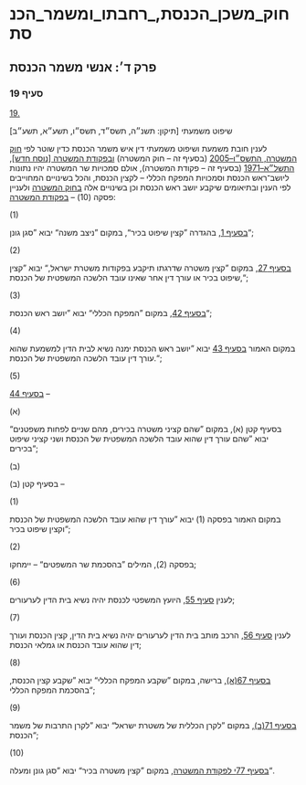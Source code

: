 # חוק_משכן_הכנסת,_רחבתו_ומשמר_הכנסת

## פרק ד׳: אנשי משמר הכנסת

### סעיף 19

[19.](https://he.wikisource.org/wiki/%D7%97%D7%95%D7%A7_%D7%9E%D7%A9%D7%9B%D7%9F_%D7%94%D7%9B%D7%A0%D7%A1%D7%AA,_%D7%A8%D7%97%D7%91%D7%AA%D7%95_%D7%95%D7%9E%D7%A9%D7%9E%D7%A8_%D7%94%D7%9B%D7%A0%D7%A1%D7%AA#%D7%A1%D7%A2%D7%99%D7%A3_19)

שיפוט משמעתי [תיקון: תשנ״ה, תשס״ד, תשס״ו, תשע״א, תשע״ב]

לענין חובת משמעת ושיפוט משמעתי דין איש משמר הכנסת כדין שוטר לפי [חוק המשטרה, התשס״ו–2005](https://he.wikisource.org/wiki/%D7%97%D7%95%D7%A7_%D7%94%D7%9E%D7%A9%D7%98%D7%A8%D7%94 "חוק המשטרה") (בסעיף זה – חוק המשטרה) [ובפקודת המשטרה [נוסח חדש], התשל״א–1971](https://he.wikisource.org/wiki/%D7%A4%D7%A7%D7%95%D7%93%D7%AA_%D7%94%D7%9E%D7%A9%D7%98%D7%A8%D7%94 "פקודת המשטרה") (בסעיף זה – פקודת המשטרה), אולם סמכויות שר המשטרה יהיו נתונות ליושב־ראש הכנסת וסמכויות המפקח הכללי – לקצין הכנסת, והכל בשינויים המחוייבים לפי הענין ובתיאומים שיקבע יושב ראש הכנסת וכן בשינויים אלה [בחוק המשטרה](https://he.wikisource.org/wiki/%D7%97%D7%95%D7%A7_%D7%94%D7%9E%D7%A9%D7%98%D7%A8%D7%94 "חוק המשטרה") ולעניין פסקה (10) – [בפקודת המשטרה](https://he.wikisource.org/wiki/%D7%A4%D7%A7%D7%95%D7%93%D7%AA_%D7%94%D7%9E%D7%A9%D7%98%D7%A8%D7%94 "פקודת המשטרה"):

(1)

[בסעיף 1](https://he.wikisource.org/wiki/%D7%97%D7%95%D7%A7_%D7%94%D7%9E%D7%A9%D7%98%D7%A8%D7%94#%D7%A1%D7%A2%D7%99%D7%A3_1 "חוק המשטרה"), בהגדרה ”קצין שיפוט בכיר“, במקום ”ניצב משנה“ יבוא ”סגן גונן“;

(2)

[בסעיף 27](https://he.wikisource.org/wiki/%D7%97%D7%95%D7%A7_%D7%94%D7%9E%D7%A9%D7%98%D7%A8%D7%94#%D7%A1%D7%A2%D7%99%D7%A3_27 "חוק המשטרה"), במקום ”קצין משטרה שדרגתו תיקבע בפקודות משטרת ישראל,“ יבוא ”קצין שיפוט בכיר או עורך דין אחר שאינו עובד הלשכה המשפטית של הכנסת,“;

(3)

[בסעיף 42](https://he.wikisource.org/wiki/%D7%97%D7%95%D7%A7_%D7%94%D7%9E%D7%A9%D7%98%D7%A8%D7%94#%D7%A1%D7%A2%D7%99%D7%A3_42 "חוק המשטרה"), במקום ”המפקח הכללי“ יבוא ”יושב ראש הכנסת“;

(4)

במקום האמור [בסעיף 43](https://he.wikisource.org/wiki/%D7%97%D7%95%D7%A7_%D7%94%D7%9E%D7%A9%D7%98%D7%A8%D7%94#%D7%A1%D7%A2%D7%99%D7%A3_43 "חוק המשטרה") יבוא ”יושב ראש הכנסת ימנה נשיא לבית הדין למשמעת שהוא עורך דין עובד הלשכה המשפטית של הכנסת.“;

(5)

[בסעיף 44](https://he.wikisource.org/wiki/%D7%97%D7%95%D7%A7_%D7%94%D7%9E%D7%A9%D7%98%D7%A8%D7%94#%D7%A1%D7%A2%D7%99%D7%A3_44 "חוק המשטרה") –

(א)

בסעיף קטן (א), במקום ”שהם קציני משטרה בכירים, מהם שניים לפחות משפטנים“ יבוא ”שהם עורך דין שהוא עובד הלשכה המשפטית של הכנסת ושני קציני שיפוט בכירים“;

(ב)

בסעיף קטן (ב) –

(1)

במקום האמור בפסקה (1) יבוא ”עורך דין שהוא עובד הלשכה המשפטית של הכנסת וקצין שיפוט בכיר“;

(2)

בפסקה (2), המילים ”בהסכמת שר המשפטים“ – יימחקו;

(6)

לענין [סעיף 55](https://he.wikisource.org/wiki/%D7%97%D7%95%D7%A7_%D7%94%D7%9E%D7%A9%D7%98%D7%A8%D7%94#%D7%A1%D7%A2%D7%99%D7%A3_55 "חוק המשטרה"), היועץ המשפטי לכנסת יהיה נשיא בית הדין לערעורים;

(7)

לענין [סעיף 56](https://he.wikisource.org/wiki/%D7%97%D7%95%D7%A7_%D7%94%D7%9E%D7%A9%D7%98%D7%A8%D7%94#%D7%A1%D7%A2%D7%99%D7%A3_56 "חוק המשטרה"), הרכב מותב בית הדין לערעורים יהיה נשיא בית הדין, קצין הכנסת ועורך דין שהוא עובד הכנסת או גמלאי הכנסת;

(8)

[בסעיף 67(א)](https://he.wikisource.org/wiki/%D7%97%D7%95%D7%A7_%D7%94%D7%9E%D7%A9%D7%98%D7%A8%D7%94#%D7%A1%D7%A2%D7%99%D7%A3_67 "חוק המשטרה"), ברישה, במקום ”שקבע המפקח הכללי“ יבוא ”שקבע קצין הכנסת, בהסכמת המפקח הכללי“;

(9)

[בסעיף 71(ב)](https://he.wikisource.org/wiki/%D7%97%D7%95%D7%A7_%D7%94%D7%9E%D7%A9%D7%98%D7%A8%D7%94#%D7%A1%D7%A2%D7%99%D7%A3_71 "חוק המשטרה"), במקום ”לקרן הכללית של משטרת ישראל“ יבוא ”לקרן התרבות של משמר הכנסת“;

(10)

[בסעיף 77י לפקודת המשטרה](https://he.wikisource.org/wiki/%D7%A4%D7%A7%D7%95%D7%93%D7%AA_%D7%94%D7%9E%D7%A9%D7%98%D7%A8%D7%94#%D7%A1%D7%A2%D7%99%D7%A3_77%D7%99 "פקודת המשטרה"), במקום ”קצין משטרה בכיר“ יבוא ”סגן גונן ומעלה“.
